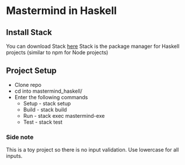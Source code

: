 # Mastermind in Haskell

## Install Stack
You can download Stack [here](https://docs.haskellstack.org/en/stable/README/#how-to-install)
Stack is the package manager for Haskell projects (similar to npm for Node projects)

## Project Setup
- Clone repo
- cd into mastermind_haskell/
- Enter the following commands
  - Setup - stack setup
  - Build - stack build
  - Run - stack exec mastermind-exe
  - Test - stack test


### Side note
This is a toy project so there is no input validation.
Use lowercase for all inputs.
